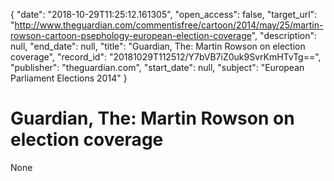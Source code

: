 {
  "date": "2018-10-29T11:25:12.161305", 
  "open_access": false, 
  "target_url": "http://www.theguardian.com/commentisfree/cartoon/2014/may/25/martin-rowson-cartoon-psephology-european-election-coverage", 
  "description": null, 
  "end_date": null, 
  "title": "Guardian, The: Martin Rowson on election coverage", 
  "record_id": "20181029T112512/Y7bVB7iZ0uk9SvrKmHTvTg==", 
  "publisher": "theguardian.com", 
  "start_date": null, 
  "subject": "European Parliament Elections 2014"
}

# Guardian, The: Martin Rowson on election coverage

None